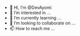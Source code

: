 - 👋 Hi, I’m @DevAyomi
- 👀 I’m interested in ...
- 🌱 I’m currently learning ...
- 💞️ I’m looking to collaborate on ...
- 📫 How to reach me ...

<!---
DevAyomi/DevAyomi is a ✨ special ✨ repository because its `README.md` (this file) appears on your GitHub profile.
You can click the Preview link to take a look at your changes.
--->
